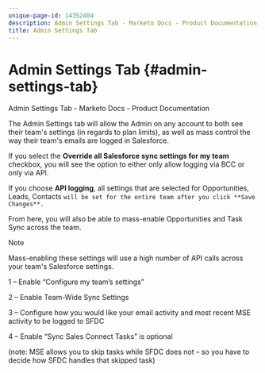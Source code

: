 ```yaml
---
unique-page-id: 14352404
description: Admin Settings Tab - Marketo Docs - Product Documentation
title: Admin Settings Tab
---
```


# Admin Settings Tab {#admin-settings-tab}

Admin Settings Tab - Marketo Docs - Product Documentation

The Admin Settings tab will allow the Admin on any account to both see their team's settings (in regards to plan limits), as well as mass control the way their team's emails are logged in Salesforce.

If you select the **Override all Salesforce sync settings for my team** checkbox, you will see the option to either only allow logging via BCC or only via API.

If you choose **API logging**, all settings that are selected for Opportunities, Leads, Contacts `will be set for the entire team after you click **Save Changes**.`

From here, you will also be able to mass-enable Opportunities and Task Sync across the team.

>[!NOTE]
>
>Mass-enabling these settings will use a high number of API calls across your team's Salesforce settings.

1 – Enable “Configure my team’s settings”

2 – Enable Team-Wide Sync Settings

3 – Configure how you would like your email activity and most recent MSE activity to be logged to SFDC

4 – Enable “Sync Sales Connect Tasks” is optional

(note: MSE allows you to skip tasks while SFDC does not – so you have to decide how SFDC handles that skipped task)

